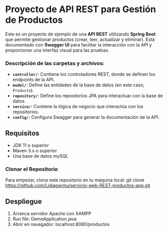 # Proyecto de API REST para Gestión de Productos

Este es un proyecto de ejemplo de una **API REST** utilizando **Spring Boot** 
que permite gestionar productos (crear, leer, actualizar y eliminar). Está documentado con **Swagger UI** para 
facilitar la interacción con la API y proporcionar una interfaz visual para las pruebas.


### Descripción de las carpetas y archivos:

- **`controller/`**: Contiene los controladores REST, donde se definen los endpoints de la API.
- **`model/`**: Define las entidades de la base de datos (en este caso, `Producto`).
- **`repository/`**: Define los repositorios JPA para interactuar con la base de datos.
- **`service/`**: Contiene la lógica de negocio que interactúa con los repositorios.
- **`config/`**: Configura Swagger para generar la documentación de la API.

## Requisitos

- JDK 11 o superior
- Maven 3.x o superior
- Una base de datos mySQL


### Clonar el Repositorio

Para empezar, clona este repositorio en tu máquina local:
git clone https://github.com/Lidiagarmu/servicio-web-REST-productos-app.git



 ## Despliegue

1. Arranca servidor Apache con XAMPP
2. Run file: DemoApplication.java
3. Abrir en navegador: localhost:8080/productos